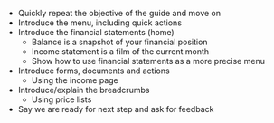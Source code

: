 - Quickly repeat the objective of the guide and move on
- Introduce the menu, including quick actions
- Introduce the financial statements (home)
  - Balance is a snapshot of your financial position
  - Income statement is a film of the current month
  - Show how to use financial statements as a more precise menu
- Introduce forms, documents and actions
  - Using the income page
- Introduce/explain the breadcrumbs
  - Using price lists
- Say we are ready for next step and ask for feedback